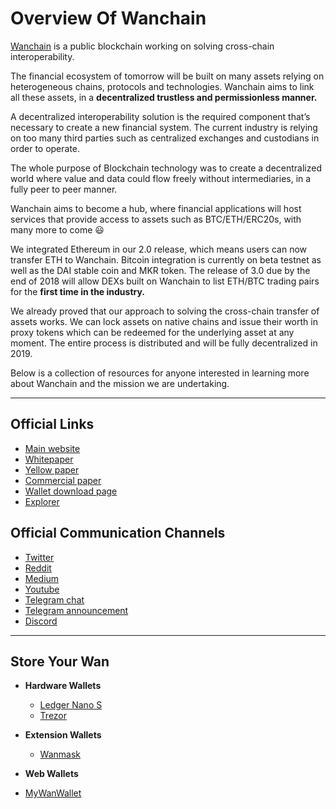 **Overview Of Wanchain**
==

<a href="https://wanchain.org">Wanchain</a> is a public blockchain working on solving cross-chain interoperability. 

The financial ecosystem of tomorrow will be built on many assets relying on heterogeneous chains, protocols and technologies. Wanchain aims to link all these assets, in a **decentralized trustless and permissionless manner.**

A decentralized interoperability solution is the required component that’s necessary to create a new financial system.  The current industry is relying on too many third parties such as centralized exchanges and custodians in order to operate. 

The whole purpose of Blockchain technology was to create a decentralized world where value and data could flow freely without intermediaries, in a fully peer to peer manner.

Wanchain aims to become a hub, where financial applications will host services that provide access to assets such as BTC/ETH/ERC20s, with many more to come :smiley:  

We integrated Ethereum in our 2.0 release, which means users can now transfer ETH to Wanchain. Bitcoin integration is currently on beta testnet as well as the DAI stable coin and MKR token. The release of 3.0 due by the end of 2018 will allow DEXs built on Wanchain to list ETH/BTC trading pairs for the **first time in the industry.**

We already proved that our approach to solving the cross-chain transfer of assets works. We can lock assets on native chains and issue their worth in proxy tokens which can be redeemed for the underlying asset at any moment. The entire process is distributed and will be fully decentralized in 2019. 

Below is a collection of resources for anyone interested in learning more about Wanchain and the mission we are undertaking. 

---

**Official Links**
--

+ <a href="https://wanchain.org">Main website</a>
+ <a href="https://wanchain.org/files/Wanchain-Whitepaper-EN-version.pdf">Whitepaper</a>
+ <a href="https://wanchain.org/files/Wanchain-Yellowpaper-EN-version.pdf">Yellow paper</a>
+ <a href="https://wanchain.org/files/Wanchain-Commercial-Whitepaper-EN-version.pdf">Commercial paper</a>
+ <a href="https://wanchain.org/files/Wanchain-Commercial-Whitepaper-EN-version.pdf">Wallet download page</a>
+ <a href="https://wanchain.org/files/Wanchain-Commercial-Whitepaper-EN-version.pdf">Explorer</a>

**Official Communication Channels**
--

+ <a href="https://twitter.com/wanchain_org">Twitter</a>
+ <a href="https://www.reddit.com/r/wanchain/">Reddit</a>
+ <a href="https://medium.com/wanchain-foundation">Medium</a>
+ <a href="https://www.youtube.com/channel/UCW_i8cncT0d1RyX7YCA_oKQ">Youtube</a>
+ <a href="https://t.me/WanchainCHAT">Telegram chat</a>
+ <a href="https://t.me/WanchainANN">Telegram announcement</a>
+ <a href="https://discord.gg/6mp442">Discord</a>

---

**Store Your Wan**
--

- **Hardware Wallets**

  - <a href="https://www.ledger.com/products/ledger-nano-s">Ledger Nano S</a>  
  - <a href="https://trezor.io/">Trezor</a>
  
- **Extension Wallets**
  
  - <a href="https://wanmask.io/">Wanmask</a>
  
- **Web Wallets**
  
 - <a href="http://mywanwallet.com/">MyWanWallet</a>
 
